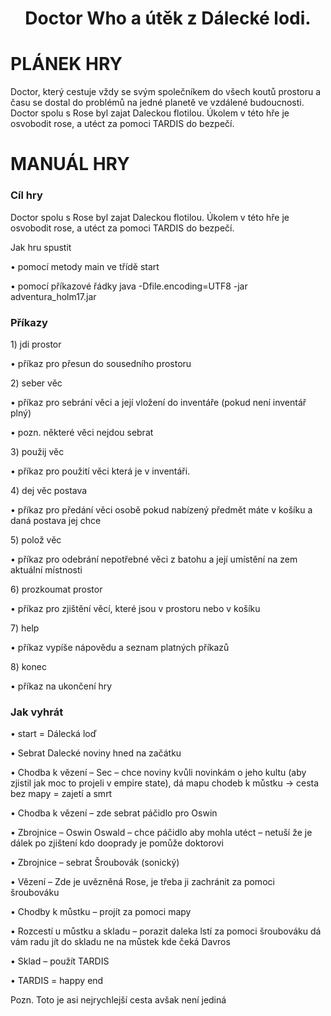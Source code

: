 <h1 align=center>Doctor Who a útěk z Dálecké lodi.</h1>
<h1>PLÁNEK HRY</h1>
<p>Doctor, který cestuje vždy se svým společníkem do všech koutů prostoru a času se dostal do problémů na jedné planetě ve vzdálené budoucnosti. Doctor spolu s Rose byl zajat Daleckou flotilou. Úkolem v této hře je osvobodit rose, a utéct za pomoci TARDIS do bezpečí.</p>

<h1>MANUÁL HRY </h1>
<h3>Cíl hry</h3>
<p>Doctor spolu s Rose byl zajat Daleckou flotilou. Úkolem v této hře je osvobodit rose, a utéct za pomoci TARDIS do bezpečí.</p>
<p>Jak hru spustit</p>
<p>•	pomocí metody main ve třídě start</p>
<p>•	pomocí příkazové řádky java -Dfile.encoding=UTF8 -jar adventura_holm17.jar</p>

<h3>Příkazy</h3>
<p>1)	jdi prostor </p>
<p>•	příkaz pro přesun do sousedního prostoru</p>
<p>2)	seber věc</p>
<p>•	příkaz pro sebrání věci a její vložení do inventáře (pokud není inventář plný)</p>
<p>•	pozn. některé věci nejdou sebrat</p>
<p>3)	použij věc</p>
<p>•	příkaz pro použití věci která je v inventáři.</p>
<p>4)	dej věc postava</p>
<p>•	příkaz pro předání věci osobě pokud nabízený předmět máte v košíku a daná postava jej chce</p>
<p>5)	polož věc</p>
<p>•	příkaz pro odebrání nepotřebné věci z batohu a její umístění na zem aktuální místnosti</p>
<p>6)	prozkoumat prostor</p>
<p>•	příkaz pro zjištění věcí, které jsou v prostoru nebo v košíku</p>
<p>7)	help</p>
<p>•	příkaz vypíše nápovědu a seznam platných příkazů</p>
<p>8)	konec</p>
<p>•	příkaz na ukončení hry</p>
<h3>Jak vyhrát</h3>
<p>•	start = Dálecká loď</p>
<p>•	Sebrat Dalecké noviny hned na začátku</p>
<p>•	 Chodba k vězení – Sec – chce noviny kvůli novinkám o jeho kultu (aby zjistil jak moc to projeli v empire state), dá mapu chodeb k můstku -> cesta bez mapy = zajetí a smrt</p>
<p>•	Chodba k vězení – zde sebrat páčidlo pro Oswin</p>
<p>•	Zbrojnice – Oswin Oswald – chce páčidlo aby mohla utéct – netuší že je dálek po zjištení kdo dooprady je pomůže doktorovi</p>
<p>•	Zbrojnice – sebrat Šroubovák (sonický)</p>
<p>•	Vězení  – Zde je uvězněná Rose, je třeba ji zachránit za pomoci šroubováku</p>
<p>•	Chodby k můstku – projít za pomoci mapy</p>
<p>•	Rozcestí u můstku a skladu – porazit daleka lstí za pomoci šroubováku dá vám radu jít do skladu ne na můstek kde čeká Davros</p>
<p>•	Sklad – použít TARDIS</p>
<p>•	TARDIS = happy end</p>
<p>Pozn. Toto je asi nejrychlejší cesta avšak není jediná</p>
